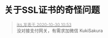 # 关于SSL证书的奇怪问题


<div class="quote"><blockquote><font size="2"><a href="https://www.hostloc.com/forum.php?mod=redirect&amp;goto=findpost&amp;pid=9374089&amp;ptid=759693" target="_blank"><font color="#999999">iks 发表于 2020-10-30 10:53</font></a></font><br />
没对接支付网关，有需求加微信 KukiSakura</blockquote></div><br />
<img src="static/image/smiley/yct/007.gif" smilieid="46" border="0" alt="" />
